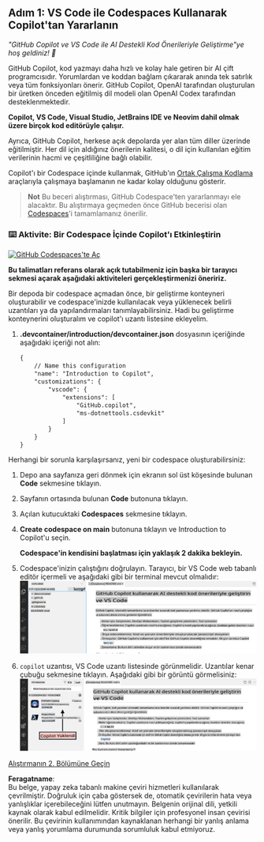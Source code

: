 ## Adım 1: VS Code ile Codespaces Kullanarak Copilot'tan Yararlanın

_"GitHub Copilot ve VS Code ile AI Destekli Kod Önerileriyle Geliştirme"ye hoş geldiniz! :wave:_

GitHub Copilot, kod yazmayı daha hızlı ve kolay hale getiren bir AI çift programcısıdır. Yorumlardan ve koddan bağlam çıkararak anında tek satırlık veya tüm fonksiyonları önerir. GitHub Copilot, OpenAI tarafından oluşturulan bir üretken önceden eğitilmiş dil modeli olan OpenAI Codex tarafından desteklenmektedir.

**Copilot, VS Code, Visual Studio, JetBrains IDE ve Neovim dahil olmak üzere birçok kod editörüyle çalışır.**

Ayrıca, GitHub Copilot, herkese açık depolarda yer alan tüm diller üzerinde eğitilmiştir. Her dil için aldığınız önerilerin kalitesi, o dil için kullanılan eğitim verilerinin hacmi ve çeşitliliğine bağlı olabilir.

Copilot'ı bir Codespace içinde kullanmak, GitHub'ın [Ortak Çalışma Kodlama](https://github.com/features#features-collaboration) araçlarıyla çalışmaya başlamanın ne kadar kolay olduğunu gösterir.

> **Not**
> Bu beceri alıştırması, GitHub Codespace'ten yararlanmayı ele alacaktır. Bu alıştırmaya geçmeden önce GitHub becerisi olan [Codespaces](https://github.com/skills/code-with-codespaces)'i tamamlamanız önerilir.

### ⌨️ Aktivite: Bir Codespace İçinde Copilot'ı Etkinleştirin

[![GitHub Codespaces'te Aç](https://github.com/codespaces/badge.svg)](https://codespaces.new/microsoft/mastering-github-copilot-for-dotnet-csharp-developers?devcontainer_path=.devcontainer%2Fintroduction%2Fdevcontainer.json)

**Bu talimatları referans olarak açık tutabilmeniz için başka bir tarayıcı sekmesi açarak aşağıdaki aktiviteleri gerçekleştirmenizi öneririz.**

Bir depoda bir codespace açmadan önce, bir geliştirme konteyneri oluşturabilir ve codespace'inizde kullanılacak veya yüklenecek belirli uzantıları ya da yapılandırmaları tanımlayabilirsiniz. Hadi bu geliştirme konteynerini oluşturalım ve copilot'ı uzantı listesine ekleyelim.

1. **.devcontainer/introduction/devcontainer.json** dosyasının içeriğinde aşağıdaki içeriği not alın:
   ```
   {
       // Name this configuration
       "name": "Introduction to Copilot",
       "customizations": {
           "vscode": {
               "extensions": [
                   "GitHub.copilot",
                   "ms-dotnettools.csdevkit"
               ]
           }
       }
   }
   ```

Herhangi bir sorunla karşılaşırsanız, yeni bir codespace oluşturabilirsiniz:

1. Depo ana sayfanıza geri dönmek için ekranın sol üst köşesinde bulunan **Code** sekmesine tıklayın.
1. Sayfanın ortasında bulunan **Code** butonuna tıklayın.
1. Açılan kutucuktaki **Codespaces** sekmesine tıklayın.
1. **Create codespace on main** butonuna tıklayın ve Introduction to Copilot'u seçin.

   **Codespace'in kendisini başlatması için yaklaşık 2 dakika bekleyin.**

1. Codespace'inizin çalıştığını doğrulayın. Tarayıcı, bir VS Code web tabanlı editör içermeli ve aşağıdaki gibi bir terminal mevcut olmalıdır:
   ![Ekran Görüntüsü 2023-03-09 09 09 07 AM](../../../../translated_images/1-skills-0.1c00cff1473d07e185dbb26d6fb869697436c85fbfb7166f9cfc394f08e77776.tr.png)
1. `copilot` uzantısı, VS Code uzantı listesinde görünmelidir. Uzantılar kenar çubuğu sekmesine tıklayın. Aşağıdaki gibi bir görüntü görmelisiniz:
   ![Ekran Görüntüsü 2023-03-09 09 04 13 AM](../../../../translated_images/1-skills-1.86911486a2a6c46d5195718017ae3e4e45be73c900914136d779693e75394d3c.tr.png)

[Alıştırmanın 2. Bölümüne Geçin](./2-skills-dotnet.md)

**Feragatname**:  
Bu belge, yapay zeka tabanlı makine çeviri hizmetleri kullanılarak çevrilmiştir. Doğruluk için çaba göstersek de, otomatik çevirilerin hata veya yanlışlıklar içerebileceğini lütfen unutmayın. Belgenin orijinal dili, yetkili kaynak olarak kabul edilmelidir. Kritik bilgiler için profesyonel insan çevirisi önerilir. Bu çevirinin kullanımından kaynaklanan herhangi bir yanlış anlama veya yanlış yorumlama durumunda sorumluluk kabul etmiyoruz.
